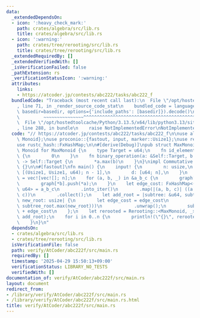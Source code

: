 ```yaml
---
data:
  _extendedDependsOn:
  - icon: ':heavy_check_mark:'
    path: crates/algebra/src/lib.rs
    title: crates/algebra/src/lib.rs
  - icon: ':warning:'
    path: crates/tree/rerooting/src/lib.rs
    title: crates/tree/rerooting/src/lib.rs
  _extendedRequiredBy: []
  _extendedVerifiedWith: []
  _isVerificationFailed: false
  _pathExtension: rs
  _verificationStatusIcon: ':warning:'
  attributes:
    links:
    - https://atcoder.jp/contests/abc222/tasks/abc222_f
  bundledCode: "Traceback (most recent call last):\n  File \"/opt/hostedtoolcache/Python/3.13.5/x64/lib/python3.13/site-packages/onlinejudge_verify/documentation/build.py\"\
    , line 71, in _render_source_code_stat\n    bundled_code = language.bundle(stat.path,\
    \ basedir=basedir, options={'include_paths': [basedir]}).decode()\n          \
    \         ~~~~~~~~~~~~~~~^^^^^^^^^^^^^^^^^^^^^^^^^^^^^^^^^^^^^^^^^^^^^^^^^^^^^^^^^^^^^^^^^^\n\
    \  File \"/opt/hostedtoolcache/Python/3.13.5/x64/lib/python3.13/site-packages/onlinejudge_verify/languages/rust.py\"\
    , line 288, in bundle\n    raise NotImplementedError\nNotImplementedError\n"
  code: "// https://atcoder.jp/contests/abc222/tasks/abc222_f\n\nuse algebra::{Commutative,\
    \ Monoid};\nuse proconio::{fastout, input, marker::Usize1};\nuse rerooting::Rerooting;\n\
    use rustc_hash::FxHashMap;\n\n#[derive(Debug)]\npub struct MaxMonoid {}\nimpl\
    \ Monoid for MaxMonoid {\n    type Target = u64;\n    fn id_element() -> Self::Target\
    \ {\n        0\n    }\n    fn binary_operation(a: &Self::Target, b: &Self::Target)\
    \ -> Self::Target {\n        *a.max(b)\n    }\n}\nimpl Commutative for MaxMonoid\
    \ {}\n\n#[fastout]\nfn main() {\n    input! {\n        n: usize,\n        a_b_c:\
    \ [(Usize1, Usize1, u64); n - 1],\n        d: [u64; n],\n    }\n    let mut graph\
    \ = vec![vec![]; n];\n    for (a, b, _) in &a_b_c {\n        graph[*a].push(*b);\n\
    \        graph[*b].push(*a);\n    }\n    let edge_cost: FxHashMap<(usize, usize),\
    \ u64> = a_b_c\n        .into_iter()\n        .map(|(a, b, c)| ((a.min(b), a.max(b)),\
    \ c))\n        .collect();\n    let add_root = |subtree: &u64, subtree_root: usize,\
    \ new_root: usize| {\n        let edge_cost = edge_cost\n            .get(&(subtree_root.min(new_root),\
    \ subtree_root.max(new_root)))\n            .unwrap();\n        subtree.max(&d[subtree_root])\
    \ + edge_cost\n    };\n    let rerooted = Rerooting::<MaxMonoid, _>::new(&graph,\
    \ add_root);\n    for i in 0..n {\n        println!(\"{}\", rerooted.get_ans(i));\n\
    \    }\n}\n"
  dependsOn:
  - crates/algebra/src/lib.rs
  - crates/tree/rerooting/src/lib.rs
  isVerificationFile: false
  path: verify/AtCoder/abc222f/src/main.rs
  requiredBy: []
  timestamp: '2025-04-29 15:50:13+09:00'
  verificationStatus: LIBRARY_NO_TESTS
  verifiedWith: []
documentation_of: verify/AtCoder/abc222f/src/main.rs
layout: document
redirect_from:
- /library/verify/AtCoder/abc222f/src/main.rs
- /library/verify/AtCoder/abc222f/src/main.rs.html
title: verify/AtCoder/abc222f/src/main.rs
---
```

